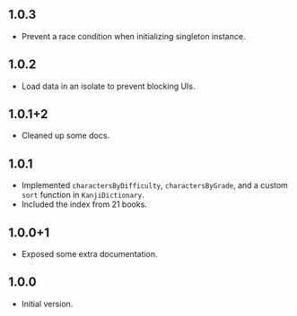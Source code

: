 ## 1.0.3

- Prevent a race condition when initializing singleton instance.

## 1.0.2

- Load data in an isolate to prevent blocking UIs.

## 1.0.1+2

- Cleaned up some docs.

## 1.0.1

- Implemented `charactersByDifficulty`, `charactersByGrade`, and a custom `sort` function in `KanjiDictionary`.
- Included the index from 21 books.

## 1.0.0+1

- Exposed some extra documentation.

## 1.0.0

- Initial version.
